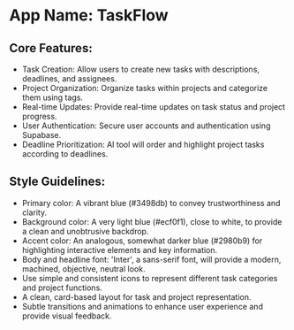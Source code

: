 # **App Name**: TaskFlow

## Core Features:

- Task Creation: Allow users to create new tasks with descriptions, deadlines, and assignees.
- Project Organization: Organize tasks within projects and categorize them using tags.
- Real-time Updates: Provide real-time updates on task status and project progress.
- User Authentication: Secure user accounts and authentication using Supabase.
- Deadline Prioritization: AI tool will order and highlight project tasks according to deadlines.

## Style Guidelines:

- Primary color: A vibrant blue (#3498db) to convey trustworthiness and clarity.
- Background color: A very light blue (#ecf0f1), close to white, to provide a clean and unobtrusive backdrop.
- Accent color: An analogous, somewhat darker blue (#2980b9) for highlighting interactive elements and key information.
- Body and headline font: 'Inter', a sans-serif font, will provide a modern, machined, objective, neutral look.
- Use simple and consistent icons to represent different task categories and project functions.
- A clean, card-based layout for task and project representation.
- Subtle transitions and animations to enhance user experience and provide visual feedback.